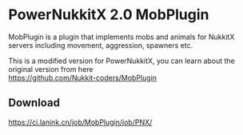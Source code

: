# PowerNukkitX 2.0 MobPlugin
MobPlugin is a plugin that implements mobs and animals for NukkitX servers including movement, aggression, spawners etc.

This is a modified version for PowerNukkitX, you can learn about the original version from here  
https://github.com/Nukkit-coders/MobPlugin


## Download
https://ci.lanink.cn/job/MobPlugin/job/PNX/
